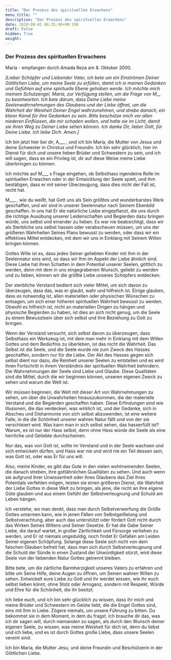 ```yaml
---
title: "Der Prozess des spirituellen Erwachens"
menu_title: ""
description: "Der Prozess des spirituellen Erwachens"
date: 2020-08-01 06:25:48+00:190
draft: False
hidden: True
weight:
---
```

### Der Prozess des spirituellen Erwachens

Maria - empfangen durch Amada Reza am 8. Oktober 2000.

*[Lieber Schöpfer und Liebender Vater, ich bete um ein Einströmen Deiner Göttlichen Liebe, um meine Seele zu erfüllen, damit ich in meinen Gedanken und Gefühlen auf eine spirituelle Ebene gehoben werde. Ich möchte mich meinem Schutzengel, Maria, zur Verfügung stellen, um die Frage von M__ zu beantworten. Ich bete darum, dass Deine Liebe meine Seelenwahrnehmungen des Glaubens und der Liebe öffnet, um die Wahrheit der Weisheit Deiner Engel wahrzunehmen, und strebe danach, ein klarer Kanal für ihre Gedanken zu sein. Bitte beschütze mich vor allen niederen Einflüssen, die mir schaden wollen, und halte sie im Licht, damit sie ihren Weg zu Deiner Liebe sehen können. Ich danke Dir, lieber Gott, für Deine Liebe. Ich liebe Dich. Amen.]*

Ich bin jetzt hier bei dir, A___ , und ich bin Maria, die Mutter von Jesus und deine Schwester in Christus und Freundin. Ich bin sehr glücklich, hier im Dienst für dich und unsere lieben Brüder und Schwestern zu sein, und ich will sagen, dass es ein Privileg ist, dir auf diese Weise meine Liebe überbringen zu können.

Ich möchte auf M___ s Frage eingehen, ob Selbsthass irgendeine Rolle im spirituellen Erwachen oder in der Entwicklung der Seele spielt, und ihm bestätigen, dass er mit seiner Überzeugung, dass dies nicht der Fall ist, recht hat.

M___ , wie du weißt, hat Gott uns als Sein größtes und wunderbarstes Werk geschaffen, und wir sind in unserer Seelennatur nach Seinem Ebenbild geschaffen. In uns hat Er die natürliche Liebe eingepflanzt, die uns durch die richtige Ausübung unserer Leidenschaften und Begierden dazu bringen würde, uns selbst und einander zu lieben. Es war nie beabsichtigt, dass wir als Sterbliche uns selbst hassen oder verabscheuen müssen, um uns der größeren Wahrheiten Seines Plans bewusst zu werden, oder dass wir ein effektives Mittel entdecken, mit dem wir uns in Einklang mit Seinem Willen bringen können.

Gottes Wille ist es, dass jedes Seiner geliebten Kinder mit Ihm in der Seelennatur eins wird, so dass wir Ihm im Aspekt der Liebe ähnlich sind. Diese Liebe hat ihren Schatten in dem Potential unserer Seelen, göttlich zu werden, denn mit dem in uns eingegrabenen Wunsch, geliebt zu werden und zu lieben, können wir die größte Liebe unseres Schöpfers entdecken.

Der sterbliche Verstand bedient sich vieler Mittel, um sich davon zu überzeugen, dass das, was er glaubt, wahr und hilfreich ist. Einige glauben, dass es notwendig ist, allen materiellen oder physischen Wünschen zu entsagen, um sich einer höheren spirituellen Wahrheit bewusst zu werden. Obwohl es hilfreich ist, nicht an materiellen Dingen zu hängen und physische Begierden zu haben, ist dies an sich nicht genug, um die Seele zu einem Bewusstsein über sich selbst und ihre Beziehung zu Gott zu bringen.

Wenn der Verstand versucht, sich selbst davon zu überzeugen, dass Selbsthass ein Werkzeug ist, mit dem man mehr in Einklang mit dem Willen Gottes und dem Bedürfnis zu überleben, ist das nicht die Wahrheit. Das Selbst ist die Seele, und die Seele wurde nie zum Zweck des Hasses geschaffen, sondern nur für die Liebe. Der Akt des Hasses gegen sich selbst dient nur dazu, die Reinheit unserer Seelen zu entstellen und es wird ihren Fortschritt in ihrem Verständnis der spirituellen Wahrheit behindern. Die Wahrnehmungen der Seele sind Liebe und Glaube. Diese Qualitäten sind die Mittel, durch die wir beginnen können, unseren eigenen Zweck zu sehen und warum die Welt ist.

Wir müssen beginnen, die Welt mit dieser Art von Wahrnehmungen zu sehen, um über die Unwahrheiten hinauszukommen, die der materielle Verstand und die Begierden geschaffen haben. Diese Erfindungen sind wie Illusionen, die das verdecken, was wirklich ist, und der Gedanke, sich in Abscheu und Disharmonie von sich selbst abzuwenden, ist eine weitere Falle, in die die Schönheit unserer wahren Natur fällt und von der sie verschleiert wird. Was kann man in sich selbst sehen, das hasserfüllt ist? Warum, es ist nur der Hass selbst, denn ohne Hass würde die Seele als eine herrliche und Geliebte durchscheinen.

Nur das, was von Gott ist, sollte im Verstand und in der Seele wachsen und sich entwickeln dürfen, und Hass war nie und wird nie ein Teil dessen sein, was Gott ist, oder was Er für uns will.

Also, meine Kinder, es gibt das Gute in den vielen wohlmeinenden Seelen, die danach streben, ihre gottähnlichen Qualitäten zu sehen. Und auch wenn sie aufgrund ihrer Unwissenheit oder ihres Glaubens das Ziel ihres Potentials verfehlen mögen, leisten sie einen größeren Dienst, die Wahrheit der Liebe Gottes in diese Welt zu bringen, als jene, die nicht an ihre eigene Güte glauben und aus einem Gefühl der Selbstverleugnung und Schuld am Leben hängen.

Ich verstehe, wo man denkt, dass man durch Selbstverwerfung die Größe Gottes umarmen kann, wie in jenen Fällen von Selbstgeißelung und Selbstverachtung, aber auch das unterstützt oder fördert Gott nicht durch das Wirken Seines Willens und Seiner Gesetze. Er hat die Gabe Seiner Liebe, die darauf wartet, in großer Zärtlichkeit und Fürsorge verliehen zu werden, und Er ist niemals ungeduldig, noch findet Er Gefallen am Leiden Seiner eigenen Schöpfung. Solange diese Seele sich nicht von dem falschen Glauben befreit hat, dass man sich durch Selbstverleugnung und die Schuld der Sünde in einen Zustand der Unwürdigkeit stürzt, wird diese Seele von der liebenden Natur Gottes getrennt bleiben.

Bitte bete, um die zärtliche Barmherzigkeit unseres Vaters zu erfahren und bitte um Seine Hilfe, deine Augen zu öffnen, um Seinen wahren Willen zu sehen. Entwickelt eure Liebe zu Gott und ihr werdet wissen, wie ihr euch selbst lieben könnt, ohne Stolz oder Arroganz, sondern mit Respekt, Würde und Ehre für die Schönheit, die ihr besitzt.

Ich liebe euch, und ich bin sehr glücklich zu wissen, dass ihr mich und meine Brüder und Schwestern im Geiste liebt, die die Engel Gottes sind, eins mit Ihm in Liebe. Zögere niemals, um unsere Führung zu bitten. Du bekommst sie in dem Moment, in dem du fragst. Ich brauche dir das, was ich dir sagen will, durch niemanden zu sagen, als durch den Wunsch deiner eigenen Seele, zu wissen, was meine Weisheit für dich ist, denn du liebst und ich liebe, und es ist durch Gottes große Liebe, dass unsere Seelen vereint sind.

Ich bin Maria, die Mutter Jesu, und deine Freundin und Beschützerin in der Göttlichen Liebe.
